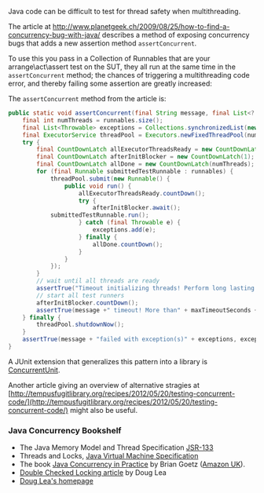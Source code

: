 Java code can be difficult to test for thread safety when multithreading.

The article at http://www.planetgeek.ch/2009/08/25/how-to-find-a-concurrency-bug-with-java/
describes a method of exposing concurrency bugs that adds a new assertion method `assertConcurrent`.  

To use this you pass in a Collection of Runnables that are your arrange\act\assert test on the SUT, they all run at the same time in the `assertConcurrent` method; the chances of triggering a multithreading code error, and thereby failing some assertion are greatly increased:

The `assertConcurrent` method from the article is:
```java
public static void assertConcurrent(final String message, final List<? extends Runnable> runnables, final int maxTimeoutSeconds) throws InterruptedException {
    final int numThreads = runnables.size();
    final List<Throwable> exceptions = Collections.synchronizedList(new ArrayList<Throwable>());
    final ExecutorService threadPool = Executors.newFixedThreadPool(numThreads);
    try {
        final CountDownLatch allExecutorThreadsReady = new CountDownLatch(numThreads);
        final CountDownLatch afterInitBlocker = new CountDownLatch(1);
        final CountDownLatch allDone = new CountDownLatch(numThreads);
        for (final Runnable submittedTestRunnable : runnables) {
            threadPool.submit(new Runnable() {
                public void run() {
                    allExecutorThreadsReady.countDown();
                    try {
                        afterInitBlocker.await();
			submittedTestRunnable.run();
                    } catch (final Throwable e) {
                        exceptions.add(e);
                    } finally {
                        allDone.countDown();
                    }
                }
            });
        }
        // wait until all threads are ready
        assertTrue("Timeout initializing threads! Perform long lasting initializations before passing runnables to assertConcurrent", allExecutorThreadsReady.await(runnables.size() * 10, TimeUnit.MILLISECONDS));
        // start all test runners
        afterInitBlocker.countDown();
        assertTrue(message +" timeout! More than" + maxTimeoutSeconds + "seconds", allDone.await(maxTimeoutSeconds, TimeUnit.SECONDS));
    } finally {
        threadPool.shutdownNow();
    }
    assertTrue(message + "failed with exception(s)" + exceptions, exceptions.isEmpty());
}
```

A JUnit extension that generalizes this pattern into a library is [ConcurrentUnit](https://github.com/jhalterman/concurrentunit).

Another article giving an overview of alternative stragies at [http://tempusfugitlibrary.org/recipes/2012/05/20/testing-concurrent-code/](http://tempusfugitlibrary.org/recipes/2012/05/20/testing-concurrent-code/) might also be useful.

### Java Concurrency Bookshelf

- The Java Memory Model and Thread Specification [JSR-133](http://jcp.org/en/jsr/detail?id=133)
- Threads and Locks, [Java Virtual Machine Specification](http://docs.oracle.com/javase/specs/jvms/se5.0/html/Threads.doc.html)
- The book [Java Concurrency in Practice](http://www.javaconcurrencyinpractice.com) by Brian Goetz ([Amazon UK](http://tinyurl.com/a98yue3)).
- [Double Checked Locking article](http://www.cs.umd.edu/~pugh/java/memoryModel/DoubleCheckedLocking.html) by Doug Lea
- [Doug Lea's homepage](http://g.oswego.edu)